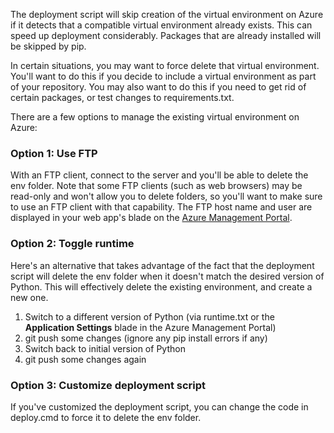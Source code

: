 The deployment script will skip creation of the virtual environment on Azure if it detects that a compatible virtual environment already exists.  This can speed up deployment considerably.  Packages that are already installed will be skipped by pip.

In certain situations, you may want to force delete that virtual environment.  You'll want to do this if you decide to include a virtual environment as part of your repository.  You may also want to do this if you need to get rid of certain packages, or test changes to requirements.txt.

There are a few options to manage the existing virtual environment on Azure:

### Option 1: Use FTP

With an FTP client, connect to the server and you'll be able to delete the env folder.  Note that some FTP clients (such as web browsers) may be read-only and won't allow you to delete folders, so you'll want to make sure to use an FTP client with that capability.  The FTP host name and user are displayed in your web app's blade on the [Azure Management Portal](https://manage.windowsazure.cn).

### Option 2: Toggle runtime

Here's an alternative that takes advantage of the fact that the deployment script will delete the env folder when it doesn't match the desired version of Python.  This will effectively delete the existing environment, and create a new one.

1. Switch to a different version of Python (via runtime.txt or the **Application Settings** blade in the Azure Management Portal)
1. git push some changes (ignore any pip install errors if any)
1. Switch back to initial version of Python
1. git push some changes again

### Option 3: Customize deployment script

If you've customized the deployment script, you can change the code in deploy.cmd to force it to delete the env folder.
